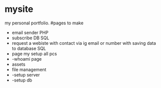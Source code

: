 # mysite
my personal portfolio.
#pages to make
- email sender PHP
- subscribe DB SQL
- request a webiste with contact via ig email or number with  saving data to database SQL
- page my setup all pcs
- -whoami page
- assets
- file management
- -setup server
- -setup db
